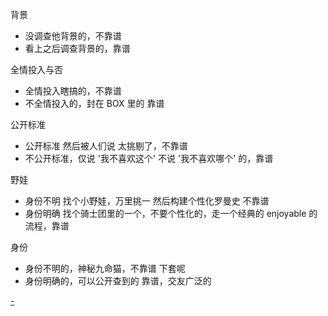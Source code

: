 
背景
- 没调查他背景的，不靠谱
- 看上之后调查背景的，靠谱

全情投入与否
- 全情投入瞎搞的，不靠谱
- 不全情投入的，封在 BOX 里的 靠谱

公开标准
- 公开标准 然后被人们说 太挑剔了，不靠谱
- 不公开标准，仅说 '我不喜欢这个' 不说 '我不喜欢哪个' 的，靠谱

野娃
- 身份不明 找个小野娃，万里挑一 然后构建个性化罗曼史 不靠谱
- 身份明确 找个骑士团里的一个，不要个性化的，走一个经典的 enjoyable 的流程，靠谱

身份
- 身份不明的，神秘九命猫，不靠谱 下套呢
- 身份明确的，可以公开查到的 靠谱，交友广泛的




[-](https://github.com/7900ms/000nottheater_deserted_systemsoftware/tree/master/local-window)

